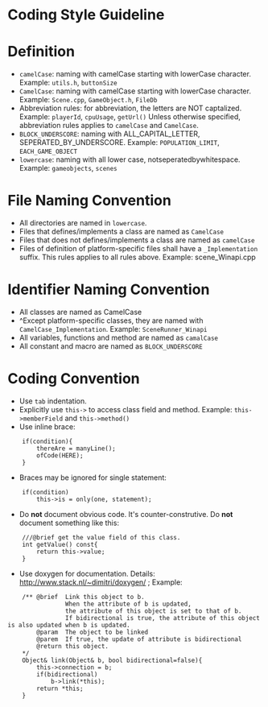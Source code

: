 Coding Style Guideline
==========

Definition
==========
* `camelCase`: naming with camelCase starting with lowerCase character. Example: `utils.h`, `buttonSize`
* `CamelCase`: naming with camelCase starting with lowerCase character. Example: `Scene.cpp`, `GameObject.h`, `FileDb`
* Abbreviation rules: for abbreviation, the letters are NOT captalized. Example: `playerId`, `cpuUsage`, `getUrl()`
	Unless otherwise specified, abbreviation rules applies to `camelCase` and `CamelCase`.
* `BLOCK_UNDERSCORE`: naming with ALL_CAPITAL_LETTER, SEPERATED_BY_UNDERSCORE. Example: `POPULATION_LIMIT`, `EACH_GAME_OBJECT`
* `lowercase`: naming with all lower case, notseperatedbywhitespace. Example: `gameobjects`, `scenes`
	

File Naming Convention
==========

* All directories are named in `lowercase`.
* Files that defines/implements a class are named as `CamelCase`
* Files that does not defines/implements a class are named as `camelCase`
* Files of definition of platform-specific files shall have a `_Implementation` suffix.
This rules applies to all rules above.
Example: scene_Winapi.cpp


Identifier Naming Convention
==========
* All classes are named as CamelCase
* ^Except platform-specific classes, they are named with `CamelCase_Implementation`. Example: `SceneRunner_Winapi`
* All variables, functions and method are named as `camalCase`
* All constant and macro are named as `BLOCK_UNDERSCORE`


Coding Convention
==========

* Use `tab` indentation.
* Explicitly use `this->` to access class field and method. Example: `this->memberField` and `this->method()`
* Use inline brace:

```
	if(condition){
		thereAre = manyLine();
		ofCode(HERE);
	}
```

* Braces may be ignored for single statement:

```
	if(condition)
		this->is = only(one, statement);
```

* Do **not** document obvious code. It's counter-construtive. Do **not** document something like this:

```
	///@brief get the value field of this class.
	int getValue() const{
		return this->value;
	}
```

* Use doxygen for documentation. Details: http://www.stack.nl/~dimitri/doxygen/ ; Example:

```
	/**	@brief	Link this object to b.
				When the attribute of b is updated,
				the attribute of this object is set to that of b.
				If bidirectional is true, the attribute of this object is also updated when b is updated.
		@param	The object to be linked
		@parem	If true, the update of attribute is bidirectional
		@return	this object.
	*/
	Object& link(Object& b, bool bidirectional=false){
		this->connection = b;
		if(bidirectional)
			b->link(*this);
		return *this;
	}
```

